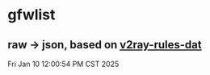 # gfwlist
## raw -> json, based on [v2ray-rules-dat](https://github.com/Loyalsoldier/v2ray-rules-dat)
Fri Jan 10 12:00:54 PM CST 2025

